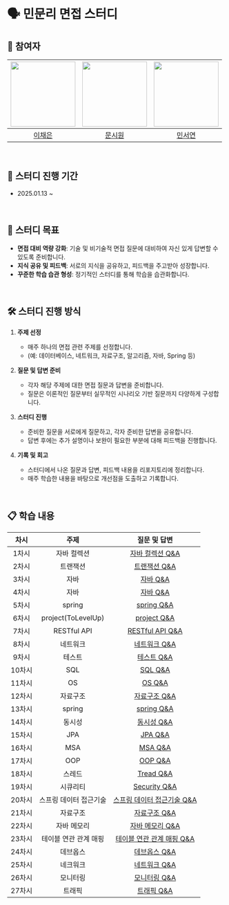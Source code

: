 # 🗣️ 민문리 면접 스터디

## 👥 참여자
|<img width=150 src="https://avatars.githubusercontent.com/u/109871579?v=4" />|<img width=150 src="https://avatars.githubusercontent.com/u/105481797?v=4" />|<img width=150 src="https://avatars.githubusercontent.com/u/126096318?v=4" />|
|:----:|:----:|:----:|
| [이채은](https://github.com/ChaeAg) | [문시원](https://github.com/muncool39) | [민서연](https://github.com/gitseoyeon) |

<br>

## 📆 스터디 진행 기간
- 2025.01.13 ~

<br>

## 🎯 스터디 목표
- **면접 대비 역량 강화**: 기술 및 비기술적 면접 질문에 대비하여 자신 있게 답변할 수 있도록 준비합니다.  
- **지식 공유 및 피드백**: 서로의 지식을 공유하고, 피드백을 주고받아 성장합니다.  
- **꾸준한 학습 습관 형성**: 정기적인 스터디를 통해 학습을 습관화합니다.

<br>

## 🛠️ 스터디 진행 방식
1. **주제 선정**
   - 매주 하나의 면접 관련 주제를 선정합니다.  
   - (예: 데이터베이스, 네트워크, 자료구조, 알고리즘, 자바, Spring 등)

2. **질문 및 답변 준비**
   - 각자 해당 주제에 대한 면접 질문과 답변을 준비합니다.  
   - 질문은 이론적인 질문부터 실무적인 시나리오 기반 질문까지 다양하게 구성합니다.

3. **스터디 진행**
   - 준비한 질문을 서로에게 질문하고, 각자 준비한 답변을 공유합니다.  
   - 답변 후에는 추가 설명이나 보완이 필요한 부분에 대해 피드백을 진행합니다.

4. **기록 및 회고**
   - 스터디에서 나온 질문과 답변, 피드백 내용을 리포지토리에 정리합니다.  
   - 매주 학습한 내용을 바탕으로 개선점을 도출하고 기록합니다.

<br>

## 📋 학습 내용
차시 | 주제 | 질문 및 답변
:---: | :----: | :----:
1차시 | 자바 컬렉션 |   [자바 컬렉션 Q&A](https://github.com/minmunlee/interview-study/blob/main/1%EC%B0%A8%EC%8B%9C_%EC%9E%90%EB%B0%94%EC%BB%AC%EB%A0%89%EC%85%98.md)
2차시 | 트랜잭션 |   [트랜잭션 Q&A](https://github.com/minmunlee/interview-study/blob/main/2%EC%B0%A8%EC%8B%9C_%ED%8A%B8%EB%9E%9C%EC%9E%AD%EC%85%98.md)
3차시 | 자바 |   [자바 Q&A](https://github.com/minmunlee/interview-study/blob/main/3%EC%B0%A8%EC%8B%9C_%EC%9E%90%EB%B0%94.md)
4차시 | 자바 |   [자바 Q&A](https://github.com/minmunlee/interview-study/blob/main/4%EC%B0%A8%EC%8B%9C_%EC%9E%90%EB%B0%94.md)
5차시 | spring |   [spring Q&A](https://github.com/minmunlee/interview-study/blob/main/5%EC%B0%A8%EC%8B%9C_Spring.md)
6차시 | project(ToLevelUp) |   [project Q&A](https://github.com/minmunlee/interview-study/blob/main/6%EC%B0%A8%EC%8B%9C_project(tolevelup).md)
7차시 | RESTful API |   [RESTful API Q&A](https://github.com/minmunlee/interview-study/blob/main/7%EC%B0%A8%EC%8B%9C_RESTful%20API.md)
8차시 | 네트워크 |   [네트워크 Q&A](https://github.com/minmunlee/interview-study/blob/main/8%EC%B0%A8%EC%8B%9C_%EB%84%A4%ED%8A%B8%EC%9B%8C%ED%81%AC.md)
9차시 | 테스트 |   [테스트 Q&A](https://github.com/minmunlee/interview-study/blob/main/9%EC%B0%A8%EC%8B%9C_%ED%85%8C%EC%8A%A4%ED%8A%B8.md)
10차시 | SQL |   [SQL Q&A](https://github.com/minmunlee/interview-study/blob/main/10%EC%B0%A8%EC%8B%9C_SQL.md)
11차시 | OS |   [OS Q&A](https://github.com/minmunlee/interview-study/blob/main/11%EC%B0%A8%EC%8B%9C_OS.md)
12차시 | 자료구조 |   [자료구조 Q&A](https://github.com/minmunlee/interview-study/blob/main/12%EC%B0%A8%EC%8B%9C_%EC%9E%90%EB%A3%8C%EA%B5%AC%EC%A1%B0.md)
13차시 | spring |   [spring Q&A](https://github.com/minmunlee/interview-study/blob/main/13%EC%B0%A8%EC%8B%9C_Spring.md)
14차시 | 동시성 |   [동시성 Q&A](https://github.com/minmunlee/interview-study/blob/main/14%EC%B0%A8%EC%8B%9C_%EB%8F%99%EC%8B%9C%EC%84%B1)
15차시 | JPA |   [JPA Q&A](https://github.com/minmunlee/interview-study/blob/main/15%EC%B0%A8%EC%8B%9C_JPA.md)
16차시 | MSA |   [MSA Q&A](https://github.com/minmunlee/interview-study/blob/main/16%EC%B0%A8%EC%8B%9C_MSA.md)
17차시 | OOP |   [OOP Q&A](https://github.com/minmunlee/interview-study/blob/main/17%EC%B0%A8%EC%8B%9C_%EA%B0%9D%EC%B2%B4%EC%A7%80%ED%96%A5.md)
18차시 | 스레드 |   [Tread Q&A](https://github.com/minmunlee/interview-study/blob/main/18%EC%B0%A8%EC%8B%9C_%EC%8B%9C%ED%81%90%EB%A6%AC%ED%8B%B0.md)
19차시 | 시큐리티 |   [Security Q&A](https://github.com/minmunlee/interview-study/blob/main/19%EC%B0%A8%EC%8B%9C_%EC%8B%9C%ED%81%90%EB%A6%AC%ED%8B%B0.md)
20차시 | 스프링 데이터 접근기술 |   [스프링 데이터 접근기술 Q&A](https://github.com/minmunlee/interview-study/blob/main/20%EC%B0%A8%EC%8B%9C_%EC%8A%A4%ED%94%84%EB%A7%81%EB%8D%B0%EC%9D%B4%ED%84%B0%EC%A0%91%EA%B7%BC%EA%B8%B0%EC%88%A0.md)
21차시 | 자료구조 |   [자료구조 Q&A](https://github.com/minmunlee/interview-study/blob/main/21%EC%B0%A8%EC%8B%9C_%EC%9E%90%EB%A3%8C%EA%B5%AC%EC%A1%B0%20II.md)
22차시 | 자바 메모리 |   [자바 메모리 Q&A](https://github.com/minmunlee/interview-study/blob/main/22%EC%B0%A8%EC%8B%9C_%EC%9E%90%EB%B0%94%20%EB%A9%94%EB%AA%A8%EB%A6%AC.md)
23차시 | 테이블 연관 관계 매핑 |   [테이블 연관 관계 매핑 Q&A](https://github.com/minmunlee/interview-study/blob/main/23%EC%B0%A8%EC%8B%9C_%ED%85%8C%EC%9D%B4%EB%B8%94%20%EC%97%B0%EA%B4%80%20%EA%B4%80%EA%B3%84%20%EB%A7%A4%ED%95%91.md)
24차시 | 데브옵스 |   [데브옵스 Q&A](https://github.com/minmunlee/interview-study/blob/main/24%EC%B0%A8%EC%8B%9C_%EB%8D%B0%EB%B8%8C%EC%98%B5%EC%8A%A4.md)
25차시 | 네크워크 |   [네트워크 Q&A](https://github.com/minmunlee/interview-study/blob/main/25%EC%B0%A8%EC%8B%9C_%EB%84%A4%ED%8A%B8%EC%9B%8C%ED%81%AC.md)
26차시 | 모니터링 |   [모니터링 Q&A](https://github.com/minmunlee/interview-study/blob/main/26%EC%B0%A8%EC%8B%9C_%EB%AA%A8%EB%8B%88%ED%84%B0%EB%A7%81.md)
27차시 | 트래픽 |   [트래픽 Q&A](https://github.com/minmunlee/interview-study/blob/main/27%EC%B0%A8%EC%8B%9C_%ED%8A%B8%EB%9E%98%ED%94%BD.md)






